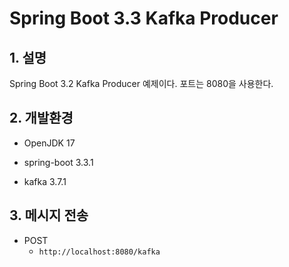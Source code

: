 # Spring Boot 3.3 Kafka Producer

## 1. 설명
Spring Boot 3.2 Kafka Producer 예제이다. 포트는 8080을 사용한다.

## 2. 개발환경

* OpenJDK 17

* spring-boot 3.3.1

* kafka 3.7.1

## 3. 메시지 전송

* POST
  - `http://localhost:8080/kafka`

